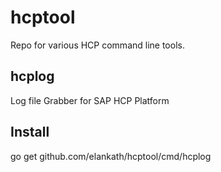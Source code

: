 # hcptool

Repo for various HCP command line tools.

## hcplog
Log file Grabber for SAP HCP Platform

## Install
go get github.com/elankath/hcptool/cmd/hcplog
